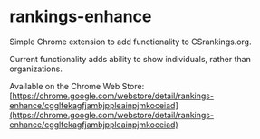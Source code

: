 # rankings-enhance
Simple Chrome extension to add functionality to CSrankings.org.

Current functionality adds ability to show individuals, rather than organizations.

Available on the Chrome Web Store: [https://chrome.google.com/webstore/detail/rankings-enhance/cgglfekagfjambjppleainpjmkoceiad](https://chrome.google.com/webstore/detail/rankings-enhance/cgglfekagfjambjppleainpjmkoceiad)
